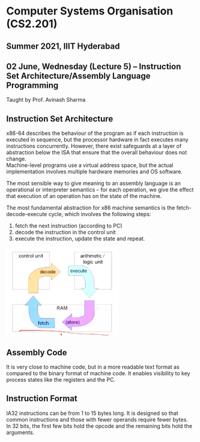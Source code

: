 # Computer Systems Organisation (CS2.201)
## Summer 2021, IIIT Hyderabad
## 02 June, Wednesday (Lecture 5) – Instruction Set Architecture/Assembly Language Programming

Taught by Prof. Avinash Sharma

## Instruction Set Architecture
x86-64 describes the behaviour of the program as if each instruction is executed in sequence, but the processor hardware in fact executes many instructions concurrently. However, there exist safeguards at a layer of abstraction below the ISA that ensure that the overall behaviour does not change.  
Machine-level programs use a virtual address space, but the actual implementation involves multiple hardware memories and OS software.  

The most sensible way to give meaning to an assembly language is an operational or interpreter semantics – for each operation, we give the effect that execution of an operation has on the state of the machine.  

The most fundamental abstraction for x86 machine semantics is the fetch-decode-execute cycle, which involves the following steps:  
1. fetch the next instruction (according to PC)  
2. decode the instruction in the control unit  
3. execute the instruction, update the state and repeat.  

![The Fetch-Decode-Execute Cycle](fde.png)  

## Assembly Code
It is very close to machine code, but in a more readable text format as compared to the binary format of machine code. It enables visibility to key process states like the registers and the PC.  

## Instruction Format
IA32 instructions can be from 1 to 15 bytes long. It is designed so that common instructions and those with fewer operands require fewer bytes.  
In 32 bits, the first few bits hold the opcode and the remaining bits hold the arguments.
